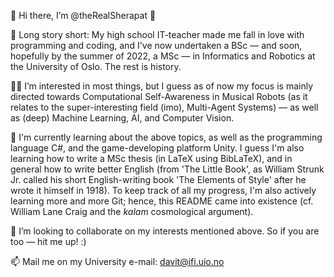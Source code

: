 👋 Hi there, I’m @theRealSherapat 🦭 
 
📜 Long story short: My high school IT-teacher made me fall in love with programming and coding, and I've now undertaken a BSc — and soon, hopefully by the summer of 2022, a MSc — in Informatics and Robotics at the University of Oslo. The rest is history.

🔭🔬 I’m interested in most things, but I guess as of now my focus is mainly directed towards Computational Self-Awareness in Musical Robots (as it relates to the super-interesting field (imo), Multi-Agent Systems) — as well as (deep) Machine Learning, AI, and Computer Vision.

🌱 I'm currently learning about the above topics, as well as the programming language C#, and the game-developing platform Unity. I guess I'm also learning how to write a MSc thesis (in LaTeX using BibLaTeX), and in general how to write better English (from 'The Little Book', as William Strunk Jr. called his short English-writing book 'The Elements of Style' after he wrote it himself in 1918). To keep track of all my progress, I'm also actively learning more and more Git; hence, this README came into existence (cf. William Lane Craig and the _kalam_ cosmological argument).

💞️ I’m looking to collaborate on my interests mentioned above. So if you are too — hit me up! :)

📫 Mail me on my University e-mail: davit@ifi.uio.no

<!---
theRealSherapat/theRealSherapat is a ✨ special ✨ repository because its `README.md` (this file) appears on your GitHub profile.
You can click the Preview link to take a look at your changes.
--->
